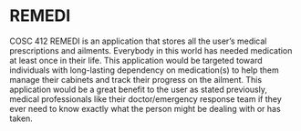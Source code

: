 # REMEDI
COSC 412
REMEDI is an application that stores all the user’s medical prescriptions and ailments. Everybody in this world has needed medication at least once in their life. This application would be targeted toward individuals with long-lasting dependency on medication(s) to help them manage their cabinets and track their progress on the ailment. This application would be a great benefit to the user as stated previously, medical professionals like their doctor/emergency response team if they ever need to know exactly what the person might be dealing with or has taken.
